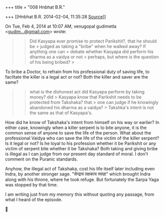 +++
title = "008 Hnbhat B.R."

+++
[[Hnbhat B.R.	2014-02-04, 11:35:28 [Source](https://groups.google.com/g/samskrita/c/nBMCx94X0W8)]]



On Tue, Feb 4, 2014 at 10:07 AM, venugopal gudimetla \<[gudim...@gmail.com]()\> wrote:  

> 
> > Did Kasyapa ever promise to protect Parikshit?, that he should be > judged as taking a "bribe" when he walked away? If anything one can > debate whether Kasyapa did perform his dharma as a vaidya or not > perhaps, but where is the question of his being bribed? >
> 

  

To bribe a Doctor, to refrain from his professional duty of saving life, to faciltate the killer is a legal act or not? Both the killer and saver are the same?

  



> 
> > what is the dishonest act did Kasyapa perform by taking money? did > Kasyapa know that Parikshit needs to be protected from Takshaka? that > one can judge if he knowingly abandoned his dharma as a vaidya? > Takshka's intent is not the same as that of Kasyapa's.  
> > 

  

How did he know of Takshaka's intent from himself on his way or earlier? In either case, knowingly when a killer serpent is to bite anyone, it is the common sense of anyone to save the life of the person. What about the professional Vaidya who can save the life of the victim of the killer serpent? Is it legal or not? Is he loyal to his profession whether it be Parikshit or any victim of serpent bite whether it be Takshaka? Both taking and giving bribe is illegal as I can judge from our present day standard of moral. I don't comment on the Puranic standards.

  

Anyhow, the illegal act of Takshaka, cost his life itself later including even Indra, by another stronger sage. "सेन्द्राय तक्षकाय स्वाहा" which brought Indra along with his throne, where he took refuge. But fortunately the Sarpa Yaga was stopped by that time.

  

I am writing just from my memory this without quoting any passage, from what I heard of the episode.

  

  

  

  

  

  

  



